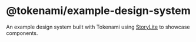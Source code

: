 # @tokenami/example-design-system

An example design system built with Tokenami using [StoryLite](https://github.com/itsjavi/storylite) to showcase components.
